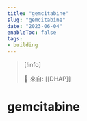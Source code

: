 ```yaml
---
title: "gemcitabine"
slug: "gemcitabine"
date: "2023-06-04"
enableToc: false
tags:
- building
---
```


> [!info]
>
> 🌱 來自: [[DHAP]]

# gemcitabine

